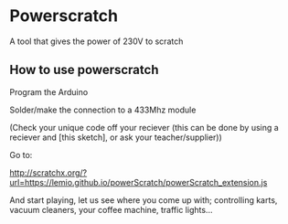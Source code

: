 # Powerscratch
A tool that gives the power of 230V to scratch

## How to use powerscratch

Program the Arduino

Solder/make the connection to a 433Mhz module

(Check your unique code off your reciever (this can be done by using a reciever and [this sketch], or ask your teacher/supplier))

Go to:

http://scratchx.org/?url=https://lemio.github.io/powerScratch/powerScratch_extension.js

And start playing, let us see where you come up with; controlling karts, vacuum cleaners, your coffee machine, traffic lights...

